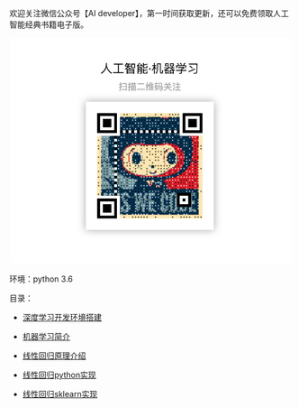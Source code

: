欢迎关注微信公众号【AI developer】，第一时间获取更新，还可以免费领取人工智能经典书籍电子版。

<div align=center>
<div style="align: center" >
<img src="qrcode.png"   width = "500" height = "400" />
</div>
</div>


环境：python 3.6

目录：

* [深度学习开发环境搭建](【机器学习】深度学习开发环境搭建.md)

* [机器学习简介](【机器学习】机器学习简介.md)

* [线性回归原理介绍](1.1【机器学习】线性回归原理介绍.md)

* [线性回归python实现](1.2【机器学习】线性回归python实现.md)

* [线性回归sklearn实现](1.3【机器学习】线性回归sklearn实现.md)
